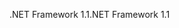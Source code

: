 <span data-ttu-id="3035f-101">.NET Framework 1.1</span><span class="sxs-lookup"><span data-stu-id="3035f-101">.NET Framework 1.1</span></span>
